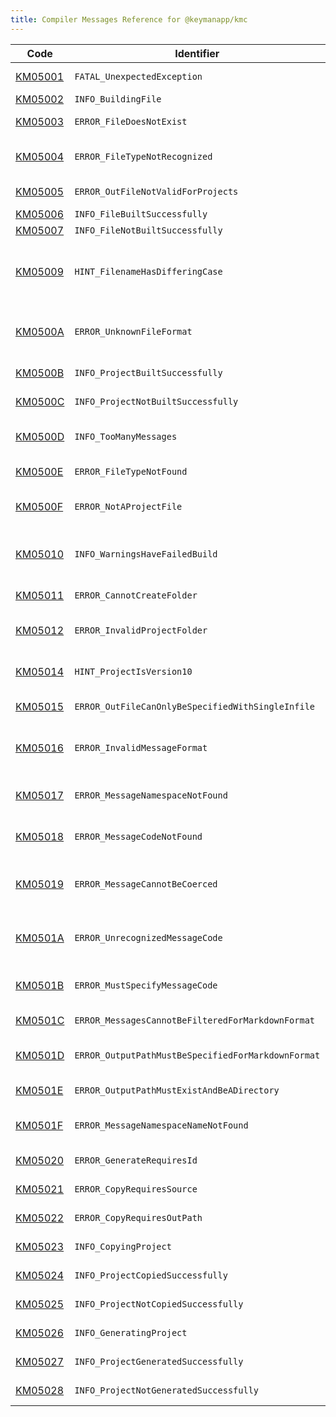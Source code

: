 ```yaml
---
title: Compiler Messages Reference for @keymanapp/kmc
---
```


 Code | Identifier | Message
------|------------|---------
[KM05001](km05001) | `FATAL_UnexpectedException` | This is an internal error; the message will vary
[KM05002](km05002) | `INFO_BuildingFile` | Building &lt;param&gt;
[KM05003](km05003) | `ERROR_FileDoesNotExist` | File or folder '&lt;param&gt;' does not exist
[KM05004](km05004) | `ERROR_FileTypeNotRecognized` | Unrecognised input file &lt;param&gt;, expecting &lt;param&gt;, or project folder
[KM05005](km05005) | `ERROR_OutFileNotValidForProjects` | \-\-out\-file should not be specified for project builds
[KM05006](km05006) | `INFO_FileBuiltSuccessfully` | &lt;param&gt; built successfully\.
[KM05007](km05007) | `INFO_FileNotBuiltSuccessfully` | &lt;param&gt; failed to build\.
[KM05009](km05009) | `HINT_FilenameHasDifferingCase` | File on disk '&lt;param&gt;' does not match case of '&lt;param&gt;' in source file; this is an error on platforms with case\-sensitive filesystems\.
[KM0500A](km0500a) | `ERROR_UnknownFileFormat` | Unknown file format &lt;param&gt;; only Markdown \(\.md\), JSON \(\.json\), and Text \(\.txt\) are supported\.
[KM0500B](km0500b) | `INFO_ProjectBuiltSuccessfully` | Project &lt;param&gt; built successfully\.
[KM0500C](km0500c) | `INFO_ProjectNotBuiltSuccessfully` | Project &lt;param&gt; failed to build\.
[KM0500D](km0500d) | `INFO_TooManyMessages` | More than &lt;param&gt; warnings or errors received; suppressing further messages\.
[KM0500E](km0500e) | `ERROR_FileTypeNotFound` | A file of type &lt;param&gt; was not found in the project\.
[KM0500F](km0500f) | `ERROR_NotAProjectFile` | File &lt;param&gt; must have a \.kpj extension to be treated as a project\.
[KM05010](km05010) | `INFO_WarningsHaveFailedBuild` | The build failed because option "treat warnings as errors" is enabled and there are one or more warnings\.
[KM05011](km05011) | `ERROR_CannotCreateFolder` | This is an internal error; the message will vary
[KM05012](km05012) | `ERROR_InvalidProjectFolder` | The folder &lt;param&gt; does not appear to be a Keyman Developer project\.
[KM05014](km05014) | `HINT_ProjectIsVersion10` | The project file is an older version and can be upgraded to version 17\.0
[KM05015](km05015) | `ERROR_OutFileCanOnlyBeSpecifiedWithSingleInfile` | Parameter \-\-out\-file can only be used with a single input file\.
[KM05016](km05016) | `ERROR_InvalidMessageFormat` | Invalid parameter: \-\-message &lt;param&gt; must match format '\[KM\]\#\#\#\#\#\[:Disable\|Info\|Hint\|Warn\|Error\]'
[KM05017](km05017) | `ERROR_MessageNamespaceNotFound` | Invalid parameter: \-\-message &lt;param&gt; does not have a recognized namespace
[KM05018](km05018) | `ERROR_MessageCodeNotFound` | Invalid parameter: \-\-message undefined is not a recognized code
[KM05019](km05019) | `ERROR_MessageCannotBeCoerced` | Invalid parameter: \-\-message &lt;param&gt; is not of type 'info', 'hint' or 'warn', and cannot be coerced
[KM0501A](km0501a) | `ERROR_UnrecognizedMessageCode` | Invalid parameter: message identifier '&lt;param&gt;' must match format '\[KM\]\#\#\#\#\#' or be a search for a \.\.\.
[KM0501B](km0501b) | `ERROR_MustSpecifyMessageCode` | Must specify at least one message code or \-a for all messages
[KM0501C](km0501c) | `ERROR_MessagesCannotBeFilteredForMarkdownFormat` | Messages cannot be filtered for markdown format
[KM0501D](km0501d) | `ERROR_OutputPathMustBeSpecifiedForMarkdownFormat` | Output path must be specified with \-o for markdown output format
[KM0501E](km0501e) | `ERROR_OutputPathMustExistAndBeADirectory` | Output path &lt;param&gt; must exist and must be a folder
[KM0501F](km0501f) | `ERROR_MessageNamespaceNameNotFound` | Invalid parameter: \-\-message &lt;param&gt; does not have a recognized namespace
[KM05020](km05020) | `ERROR_GenerateRequiresId` | The generate command requires a single 'id' parameter
[KM05021](km05021) | `ERROR_CopyRequiresSource` | The copy command requires a single 'source' parameter
[KM05022](km05022) | `ERROR_CopyRequiresOutPath` | The copy command requires the \-\-out\-path, \-o parameter
[KM05023](km05023) | `INFO_CopyingProject` | Copying project '&lt;param&gt;' to '&lt;param&gt;'
[KM05024](km05024) | `INFO_ProjectCopiedSuccessfully` | '&lt;param&gt;' copied to '&lt;param&gt;' successfully\.
[KM05025](km05025) | `INFO_ProjectNotCopiedSuccessfully` | Failed to copy '&lt;param&gt;' to '&lt;param&gt;'\.
[KM05026](km05026) | `INFO_GeneratingProject` | Generating new project '&lt;param&gt;' in '&lt;param&gt;'\.
[KM05027](km05027) | `INFO_ProjectGeneratedSuccessfully` | New project '&lt;param&gt;' generated successfully\.
[KM05028](km05028) | `INFO_ProjectNotGeneratedSuccessfully` | Failed to generate new project '&lt;param&gt;'\.
